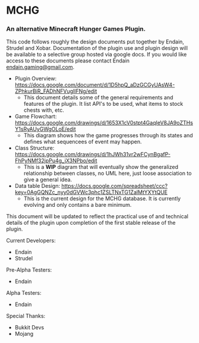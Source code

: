 # MCHG

### An alternative Minecraft Hunger Games Plugin.

This code follows roughly the design documents put together by Endain, Strudel and Xobar. Documentation of the plugin use and plugin design will be available to a selective group hosted via google docs. If you would like access to these documents please contact Endain <endain.gaming@gmail.com>.

* Plugin Overview: https://docs.google.com/document/d/1D5hpQ_aDzGCGyUAsW4-ZPhkurBiR_FADhNFVugIlFNg/edit
    * This document details some of the general requirements and features of the plugin. It list API's to be used, what items to stock chests with, etc.
* Game Flowchart: https://docs.google.com/drawings/d/1653X1cV0stpt4GaqIeV8JA9oZTHsY1sRyAUyGWgOLoE/edit
    * This diagram shows how the game progresses through its states and defines what sequencees of event may happen.
* Class Structure: https://docs.google.com/drawings/d/1hJWh31vr2wFCynBgafP-FhPyNMf32jpPu4g_jX3NPbo/edit
    * This is a **WIP** diagram that will eventually show the generalized relationship between classes, no UML here, just loose association to give a general idea.
* Data table Design: https://docs.google.com/spreadsheet/ccc?key=0AgGQNZc_nyy0dGVWc3phc1ZSLTNxTG1ZalMtYXYtQUE
    * This is the current design for the MCHG database. It is currently evolving and only contains a bare minimum.

This document will be updated to reflect the practical use of and technical details of the plugin upon completion of the first stable release of the plugin.

Current Developers:
* Endain
* Strudel

Pre-Alpha Testers:
* Endain

Alpha Testers:
* Endain

Special Thanks:
* Bukkit Devs
* Mojang